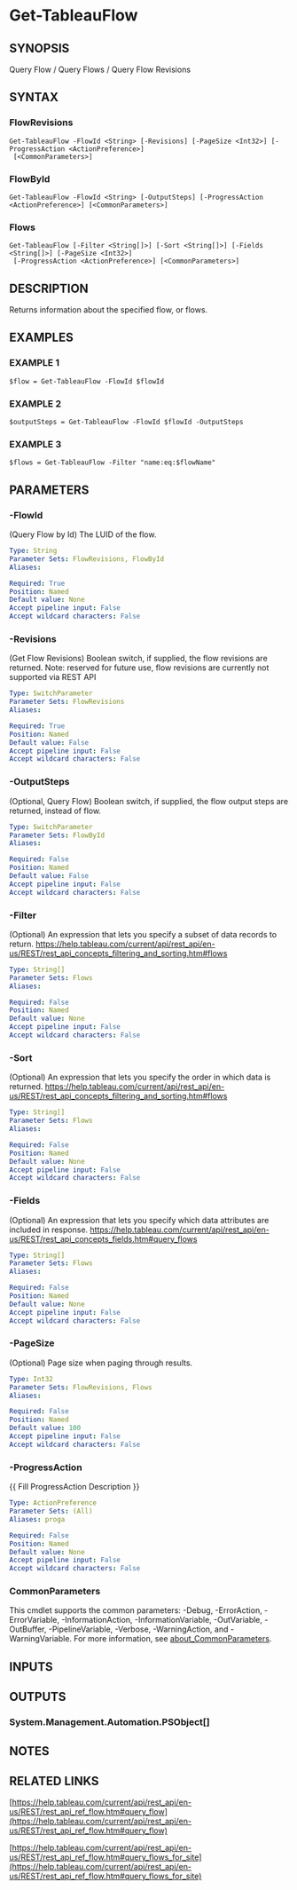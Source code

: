 # Get-TableauFlow

## SYNOPSIS
Query Flow / Query Flows / Query Flow Revisions

## SYNTAX

### FlowRevisions
```
Get-TableauFlow -FlowId <String> [-Revisions] [-PageSize <Int32>] [-ProgressAction <ActionPreference>]
 [<CommonParameters>]
```

### FlowById
```
Get-TableauFlow -FlowId <String> [-OutputSteps] [-ProgressAction <ActionPreference>] [<CommonParameters>]
```

### Flows
```
Get-TableauFlow [-Filter <String[]>] [-Sort <String[]>] [-Fields <String[]>] [-PageSize <Int32>]
 [-ProgressAction <ActionPreference>] [<CommonParameters>]
```

## DESCRIPTION
Returns information about the specified flow, or flows.

## EXAMPLES

### EXAMPLE 1
```
$flow = Get-TableauFlow -FlowId $flowId
```

### EXAMPLE 2
```
$outputSteps = Get-TableauFlow -FlowId $flowId -OutputSteps
```

### EXAMPLE 3
```
$flows = Get-TableauFlow -Filter "name:eq:$flowName"
```

## PARAMETERS

### -FlowId
(Query Flow by Id) The LUID of the flow.

```yaml
Type: String
Parameter Sets: FlowRevisions, FlowById
Aliases:

Required: True
Position: Named
Default value: None
Accept pipeline input: False
Accept wildcard characters: False
```

### -Revisions
(Get Flow Revisions) Boolean switch, if supplied, the flow revisions are returned.
Note: reserved for future use, flow revisions are currently not supported via REST API

```yaml
Type: SwitchParameter
Parameter Sets: FlowRevisions
Aliases:

Required: True
Position: Named
Default value: False
Accept pipeline input: False
Accept wildcard characters: False
```

### -OutputSteps
(Optional, Query Flow) Boolean switch, if supplied, the flow output steps are returned, instead of flow.

```yaml
Type: SwitchParameter
Parameter Sets: FlowById
Aliases:

Required: False
Position: Named
Default value: False
Accept pipeline input: False
Accept wildcard characters: False
```

### -Filter
(Optional)
An expression that lets you specify a subset of data records to return.
https://help.tableau.com/current/api/rest_api/en-us/REST/rest_api_concepts_filtering_and_sorting.htm#flows

```yaml
Type: String[]
Parameter Sets: Flows
Aliases:

Required: False
Position: Named
Default value: None
Accept pipeline input: False
Accept wildcard characters: False
```

### -Sort
(Optional)
An expression that lets you specify the order in which data is returned.
https://help.tableau.com/current/api/rest_api/en-us/REST/rest_api_concepts_filtering_and_sorting.htm#flows

```yaml
Type: String[]
Parameter Sets: Flows
Aliases:

Required: False
Position: Named
Default value: None
Accept pipeline input: False
Accept wildcard characters: False
```

### -Fields
(Optional)
An expression that lets you specify which data attributes are included in response.
https://help.tableau.com/current/api/rest_api/en-us/REST/rest_api_concepts_fields.htm#query_flows

```yaml
Type: String[]
Parameter Sets: Flows
Aliases:

Required: False
Position: Named
Default value: None
Accept pipeline input: False
Accept wildcard characters: False
```

### -PageSize
(Optional) Page size when paging through results.

```yaml
Type: Int32
Parameter Sets: FlowRevisions, Flows
Aliases:

Required: False
Position: Named
Default value: 100
Accept pipeline input: False
Accept wildcard characters: False
```

### -ProgressAction
{{ Fill ProgressAction Description }}

```yaml
Type: ActionPreference
Parameter Sets: (All)
Aliases: proga

Required: False
Position: Named
Default value: None
Accept pipeline input: False
Accept wildcard characters: False
```

### CommonParameters
This cmdlet supports the common parameters: -Debug, -ErrorAction, -ErrorVariable, -InformationAction, -InformationVariable, -OutVariable, -OutBuffer, -PipelineVariable, -Verbose, -WarningAction, and -WarningVariable. For more information, see [about_CommonParameters](http://go.microsoft.com/fwlink/?LinkID=113216).

## INPUTS

## OUTPUTS

### System.Management.Automation.PSObject[]
## NOTES

## RELATED LINKS

[https://help.tableau.com/current/api/rest_api/en-us/REST/rest_api_ref_flow.htm#query_flow](https://help.tableau.com/current/api/rest_api/en-us/REST/rest_api_ref_flow.htm#query_flow)

[https://help.tableau.com/current/api/rest_api/en-us/REST/rest_api_ref_flow.htm#query_flows_for_site](https://help.tableau.com/current/api/rest_api/en-us/REST/rest_api_ref_flow.htm#query_flows_for_site)

